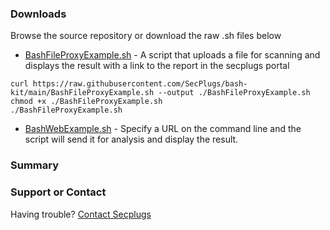 
### Downloads

Browse the source repository or download the raw .sh files below

* [BashFileProxyExample.sh](https://raw.githubusercontent.com/SecPlugs/bash-kit/main/BashFileProxyExample.sh) - A script that uploads a file for scanning and displays the result with a link to the report in the secplugs portal

```
curl https://raw.githubusercontent.com/SecPlugs/bash-kit/main/BashFileProxyExample.sh --output ./BashFileProxyExample.sh 
chmod +x ./BashFileProxyExample.sh
./BashFileProxyExample.sh
```

* [BashWebExample.sh](https://raw.githubusercontent.com/SecPlugs/bash-kit/main/BashWebExample.sh) - Specify a URL on the command line and the script will send it for analysis and display the result.

### Summary


### Support or Contact

Having trouble? [Contact Secplugs ](https://secplugs.com/)